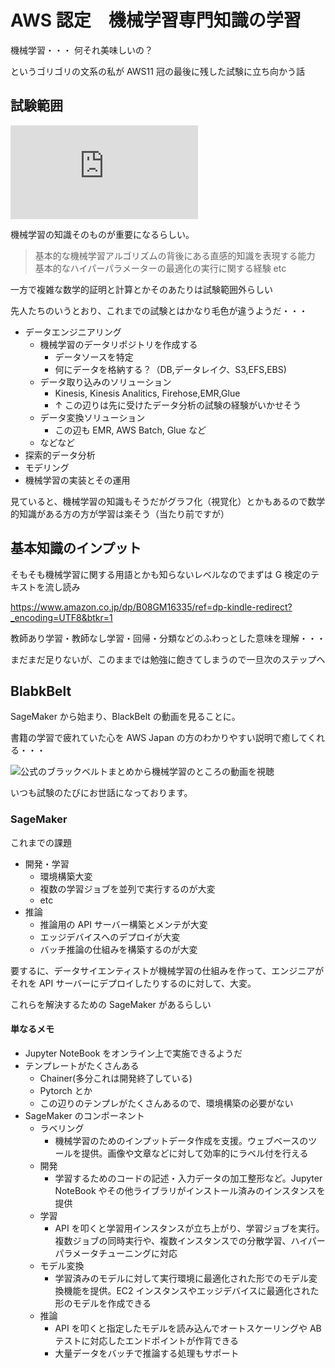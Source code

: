 # AWS 認定　機械学習専門知識の学習

機械学習・・・
何それ美味しいの？

というゴリゴリの文系の私が AWS11 冠の最後に残した試験に立ち向かう話

## 試験範囲

![公式の試験ガイド](https://d1.awsstatic.com/ja_JP/training-and-certification/docs-ml/AWS-Certified-Machine-Learning-Specialty_Exam-Guide.pdf)

機械学習の知識そのものが重要になるらしい。

> 基本的な機械学習アルゴリズムの背後にある直感的知識を表現する能力
> 基本的なハイパーパラメーターの最適化の実行に関する経験
> etc

一方で複雑な数学的証明と計算とかそのあたりは試験範囲外らしい

先人たちのいうとおり、これまでの試験とはかなり毛色が違うようだ・・・

- データエンジニアリング
  - 機械学習のデータリポジトリを作成する
    - データソースを特定
    - 何にデータを格納する？（DB,データレイク、S3,EFS,EBS)
  - データ取り込みのソリューション
    - Kinesis, Kinesis Analitics, Firehose,EMR,Glue
    - ↑ この辺りは先に受けたデータ分析の試験の経験がいかせそう
  - データ変換ソリューション
    - この辺も EMR, AWS Batch, Glue など
  - などなど
- 探索的データ分析
- モデリング
- 機械学習の実装とその運用

見ていると、機械学習の知識もそうだがグラフ化（視覚化）とかもあるので数学的知識がある方の方が学習は楽そう（当たり前ですが）

## 基本知識のインプット

そもそも機械学習に関する用語とかも知らないレベルなのでまずは G 検定のテキストを流し読み

https://www.amazon.co.jp/dp/B08GM16335/ref=dp-kindle-redirect?_encoding=UTF8&btkr=1

教師あり学習・教師なし学習・回帰・分類などのふわっとした意味を理解・・・

まだまだ足りないが、このままでは勉強に飽きてしまうので一旦次のステップへ

## BlabkBelt

SageMaker から始まり、BlackBelt の動画を見ることに。

書籍の学習で疲れていた心を AWS Japan の方のわかりやすい説明で癒してくれる・・・

![公式のブラックベルトまとめ](https://aws.amazon.com/jp/aws-jp-introduction/aws-jp-webinar-service-cut/)から機械学習のところの動画を視聴

いつも試験のたびにお世話になっております。

### SageMaker

これまでの課題

- 開発・学習
  - 環境構築大変
  - 複数の学習ジョブを並列で実行するのが大変
  - etc
- 推論
  - 推論用の API サーバー構築とメンテが大変
  - エッジデバイスへのデプロイが大変
  - バッチ推論の仕組みを構築するのが大変

要するに、データサイエンティストが機械学習の仕組みを作って、エンジニアがそれを API サーバーにデプロイしたりするのに対して、大変。

これらを解決するための SageMaker があるらしい

#### 単なるメモ

- Jupyter NoteBook をオンライン上で実施できるようだ
- テンプレートがたくさんある
  - Chainer(多分これは開発終了している)
  - Pytorch とか
  - この辺りのテンプレがたくさんあるので、環境構築の必要がない
- SageMaker のコンポーネント
  - ラベリング
    - 機械学習のためのインプットデータ作成を支援。ウェブベースのツールを提供。画像や文章などに対して効率的にラベル付を行える
  - 開発
    - 学習するためのコードの記述・入力データの加工整形など。Jupyter NoteBook やその他ライブラリがインストール済みのインスタンスを提供
  - 学習
    - API を叩くと学習用インスタンスが立ち上がり、学習ジョブを実行。複数ジョブの同時実行や、複数インスタンスでの分散学習、ハイパーパラメータチューニングに対応
  - モデル変換
    - 学習済みのモデルに対して実行環境に最適化された形でのモデル変換機能を提供。EC2 インスタンスやエッジデバイスに最適化された形のモデルを作成できる
  - 推論
    - API を叩くと指定したモデルを読み込んでオートスケーリングや AB テストに対応したエンドポイントが作背できる
    - 大量データをバッチで推論する処理もサポート
